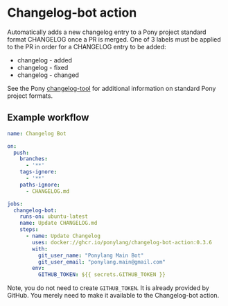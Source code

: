 # Changelog-bot action

Automatically adds a new changelog entry to a Pony project standard format CHANGELOG once a PR is merged. One of 3 labels must be applied to the PR in order for a CHANGELOG entry to be added:

- changelog - added
- changelog - fixed
- changelog - changed

See the Pony [changelog-tool](https://github.com/ponylang/changelog-tool) for additional information on standard Pony project formats.

## Example workflow

```yml
name: Changelog Bot

on:
  push:
    branches:
      - '**'
    tags-ignore:
      - '**'
    paths-ignore:
      - CHANGELOG.md

jobs:
  changelog-bot:
    runs-on: ubuntu-latest
    name: Update CHANGELOG.md
    steps:
      - name: Update Changelog
        uses: docker://ghcr.io/ponylang/changelog-bot-action:0.3.6
        with:
          git_user_name: "Ponylang Main Bot"
          git_user_email: "ponylang.main@gmail.com"
        env:
          GITHUB_TOKEN: ${{ secrets.GITHUB_TOKEN }}
```

Note, you do not need to create `GITHUB_TOKEN`. It is already provided by GitHub. You merely need to make it available to the Changelog-bot action.
